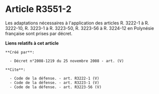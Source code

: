 # Article R3551-2

Les adaptations nécessaires à l'application des articles R. 3222-1 à R. 3222-10, R. 3223-1 à R. 3223-50, R. 3223-56 à R.
3224-12 en Polynésie française sont prises par décret.

**Liens relatifs à cet article**

	**Créé par**:

	  - Décret n°2008-1219 du 25 novembre 2008 - art. (V)

	**Cite**:

	  - Code de la défense. - art. R3222-1 (V)
	  - Code de la défense. - art. R3223-1 (V)
	  - Code de la défense. - art. R3223-56 (V)
